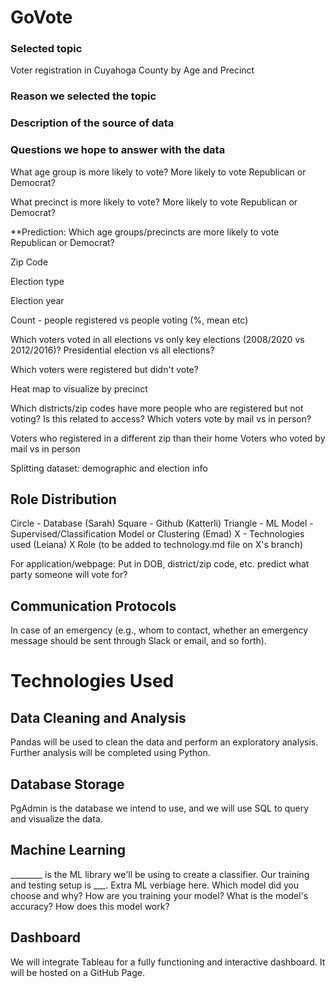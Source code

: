 # GoVote

### Selected topic
Voter registration in Cuyahoga County by Age and Precinct

### Reason we selected the topic

### Description of the source of data

### Questions we hope to answer with the data

What age group is more likely to vote? More likely to vote Republican or Democrat?

What precinct is more likely to vote? More likely to vote Republican or Democrat?


**Prediction: Which age groups/precincts are more likely to vote Republican or Democrat?


Zip Code

Election type

Election year

Count - people registered vs people voting (%, mean etc)

Which voters voted in all elections vs only key elections (2008/2020 vs 2012/2016)?
Presidential election vs all elections?

Which voters were registered but didn't vote?

Heat map to visualize by precinct

Which districts/zip codes have more people who are registered but not voting? Is this related to access?
Which voters vote by mail vs in person?


Voters who registered in a different zip than their home
Voters who voted by mail vs in person

Splitting dataset: demographic and election info

## Role Distribution

Circle - Database (Sarah)
Square - Github (Katterli)
Triangle - ML Model - Supervised/Classification Model or Clustering (Emad)
X - Technologies used (Leiana)
X Role (to be added to technology.md file on X's branch)

For application/webpage:
Put in DOB, district/zip code, etc. predict what party someone will vote for?



## Communication Protocols
In case of an emergency (e.g., whom to contact, whether an emergency message should be sent through Slack or email, and so forth).


# Technologies Used

## Data Cleaning and Analysis
Pandas will be used to clean the data and perform an exploratory analysis. Further analysis will be completed using Python.
## Database Storage
PgAdmin is the database we intend to use, and we will use SQL to query and visualize the data.
## Machine Learning
________ is the ML library we'll be using to create a classifier. Our training and testing setup is ___. Extra ML verbiage here.
Which model did you choose and why?
How are you training your model?
What is the model's accuracy?
How does this model work?

## Dashboard
We will integrate Tableau for a fully functioning and interactive dashboard. It will be hosted on a GitHub Page.

